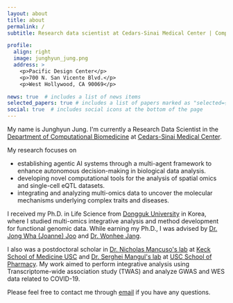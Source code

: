 ```yaml
---
layout: about
title: about
permalink: /
subtitle: Research data scientist at Cedars-Sinai Medical Center | Computational biologist

profile:
  align: right
  image: junghyun_jung.png
  address: >
    <p>Pacific Design Center</p>
    <p>700 N. San Vicente Blvd.</p>
    <p>West Hollywood, CA 90069</p>

news: true  # includes a list of news items
selected_papers: true # includes a list of papers marked as "selected={true}"
social: true  # includes social icons at the bottom of the page
---
```


My name is Junghyun Jung. I'm currently a Research Data Scientist in the [Department of Computational Biomedicine](https://www.cedars-sinai.edu/research/departments-institutes/computational-biomedicine.html) at [Cedars-Sinai Medical Center](https://www.cedars-sinai.org/).


My research focuses on 
 - establishing agentic AI systems through a multi-agent framework to enhance autonomous decision-making in biological data analysis.
 - developing novel computational tools for the analysis of spatial omics and single-cell eQTL datasets.
 - integrating and analyzing multi-omics data to uncover the molecular mechanisms underlying complex traits and diseases.


I received my Ph.D. in Life Science from [Dongguk University](https://www.dongguk.edu/eng/main) in Korea, where I studied multi-omics integrative analysis and method development for functional genomic data. While earning my Ph.D., I was advised by [Dr. Jong Wha (Joanne) Joo](https://cblab.yolasite.com/) and [Dr. Wonhee Jang](https://sites.google.com/view/dgu-janglab).

I also was a postdoctoral scholar in 
[Dr. Nicholas Mancuso's lab](https://www.mancusolab.com/) at [Keck School of Medicine USC](https://www.keckmedicine.org/) and [Dr. Serghei Mangul's lab](https://mangul-lab-usc.github.io/) at [USC School of Pharmacy](https://pharmacyschool.usc.edu/). My work aimed to perform integrative analysis using Transcriptome-wide association study (TWAS) and analyze GWAS and WES data related to COVID-19.

Please feel free to contact me through [email](mailto:junghyun.jung@cshs.org) if you have any questions.
